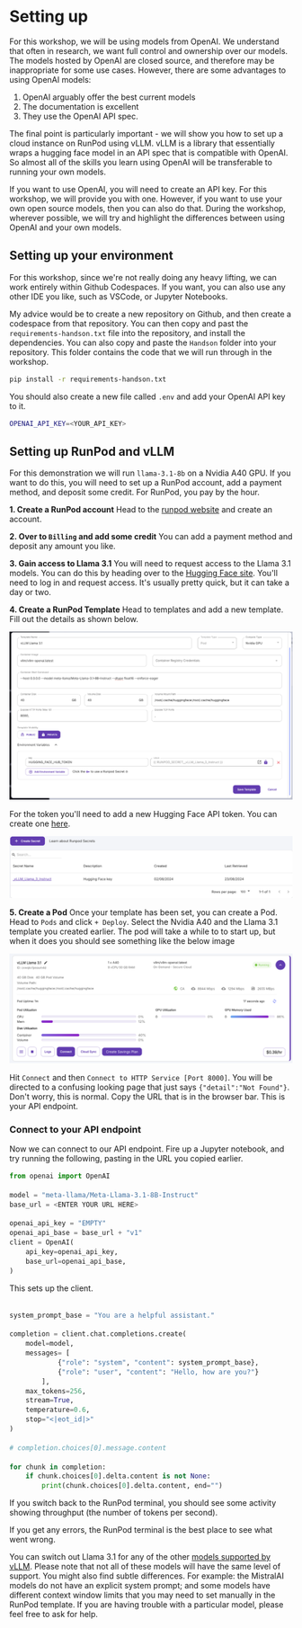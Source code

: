 # Setting up

For this workshop, we will be using models from OpenAI. We understand that often in research, we want full control and ownership over our models. The models hosted by OpenAI are closed source, and therefore may be inappropriate for some use cases. However, there are some advantages to using OpenAI models:

1. OpenAI arguably offer the best current models
2. The documentation is excellent
3. They use the OpenAI API spec.

The final point is particularly important - we will show you how to set up a cloud instance on RunPod using vLLM. vLLM is a library that essentially wraps a hugging face model in an API spec that is compatible with OpenAI. So almost all of the skills you learn using OpenAI will be transferable to running your own models.

If you want to use OpenAI, you will need to create an API key. For this workshop, we will provide you with one. However, if you want to use your own open source models, then you can also do that. During the workshop, wherever possible, we will try and highlight the differences between using OpenAI and your own models.

## Setting up your environment
For this workshop, since we're not really doing any heavy lifting, we can work entirely within Github Codespaces. If you want, you can also use any other IDE you like, such as VSCode, or Jupyter Notebooks.

My advice would be to create a new repository on Github, and then create a codespace from that repository. You can then copy and past the `requirements-handson.txt` file into the repository, and install the dependencies. You can also copy and paste the `Handson` folder into your repository. This folder contains the code that we will run through in the workshop.

```bash
pip install -r requirements-handson.txt
```

You should also create a new file called `.env` and add your OpenAI API key to it.

```bash
OPENAI_API_KEY=<YOUR_API_KEY>
```

## Setting up RunPod and vLLM
For this demonstration we will run `llama-3.1-8b` on a Nvidia A40 GPU. If you want to do this, you will need to set up a RunPod account, add a payment method, and deposit some credit. For RunPod, you pay by the hour.

**1. Create a RunPod account** Head to the [runpod website](https://www.runpod.io/) and create an account.

**2. Over to `Billing` and add some credit** You can add a payment method and deposit any amount you like.

**3. Gain access to Llama 3.1** You will need to request access to the Llama 3.1 models. You can do this by heading over to the [Hugging Face site](https://huggingface.co/meta-llama/Meta-Llama-3.1-8B). You'll need to log in and request access. It's usually pretty quick, but it can take a day or two.

**4. Create a RunPod Template** Head to templates and add a new template. Fill out the details as shown below.

![RunPod Template](imgs/template.png)

For the token you'll need to add a new Hugging Face API token. You can create one [here](https://huggingface.co/settings/tokens).

![RunPod Secret](imgs/secret.png)

**5. Create a Pod** Once your template has been set, you can create a Pod. Head to `Pods` and click `+ Deploy`. Select the Nvidia A40 and the Llama 3.1 template you created earlier. The pod will take a while to to start up, but when it does you should see something like the below image

![Connect Pod](imgs/connect.png)

Hit `Connect` and then `Connect to HTTP Service [Port 8000]`. You will be directed to a confusing looking page that just says `{"detail":"Not Found"}`. Don't worry, this is normal. Copy the URL that is in the browser bar. This is your API endpoint.

### Connect to your API endpoint

Now we can connect to our API endpoint. Fire up a Jupyter notebook, and try running the following, pasting in the URL you copied earlier.

```python
from openai import OpenAI

model = "meta-llama/Meta-Llama-3.1-8B-Instruct"
base_url = <ENTER YOUR URL HERE>

openai_api_key = "EMPTY"
openai_api_base = base_url + "v1"
client = OpenAI(
    api_key=openai_api_key,
    base_url=openai_api_base,
)
```

This sets up the client.


```python

system_prompt_base = "You are a helpful assistant."

completion = client.chat.completions.create(
    model=model,
    messages= [
            {"role": "system", "content": system_prompt_base},
            {"role": "user", "content": "Hello, how are you?"}
        ],
    max_tokens=256,
    stream=True,
    temperature=0.6,
    stop="<|eot_id|>"
)

# completion.choices[0].message.content

for chunk in completion:
    if chunk.choices[0].delta.content is not None:
        print(chunk.choices[0].delta.content, end="")
```

If you switch back to the RunPod terminal, you should see some activity showing throughput (the number of tokens per second).

If you get any errors, the RunPod terminal is the best place to see what went wrong.

You can switch out Llama 3.1 for any of the other [models supported by vLLM](https://docs.vllm.ai/en/latest/models/supported_models.html). Please note that not all of these models will have the same level of support. You might also find subtle differences. For example: the MistralAI models do not have an explicit system prompt; and some models have different context window limits that you may need to set manually in the RunPod template. If you are having trouble with a particular model, please feel free to ask for help.
